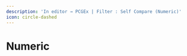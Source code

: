 ```yaml
---
description: 'In editor → PCGEx | Filter : Self Compare (Numeric)'
icon: circle-dashed
---
```


# Numeric

